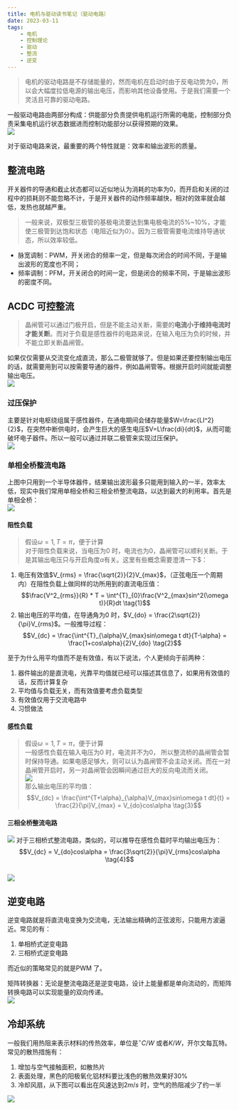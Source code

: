 ```yaml
---
title: 电机与驱动读书笔记（驱动电路）  
date: 2023-03-11  
tags:  
    - 电机  
    - 控制理论  
    - 驱动  
    - 整流  
    - 逆变
---   
```

> 电机的驱动电路是不存储能量的，然而电机在启动时由于反电动势为0，所以会大幅度拉低电源的输出电压，而影响其他设备使用。于是我们需要一个灵活且可靠的驱动电路。  
<!-- more -->
一般驱动电路由两部分构成：供能部分负责提供电机运行所需的电能，控制部分负责采集电机运行状态数据进而控制功能部分以获得预期的效果。  
![](conventional_drive_system.png)   

对于驱动电路来说，最重要的两个特性就是：效率和输出波形的质量。  

## 整流电路  
开关器件的导通和截止状态都可以近似地认为消耗的功率为0，而开启和关闭的过程中的损耗则不能忽略不计，于是开关器件的动作频率越快，相对的效率就会越低，发热也就越严重。  
> 一般来说，双极型三极管的基极电流要达到集电极电流的5%~10%，才能使三极管到达饱和状态（电阻近似为0）。因为三极管需要电流维持导通状态，所以效率较低。  


- 脉宽调制：PWM，开关闭合的频率一定，但是每次闭合的时间不同，于是输出波形的宽度也不同；  
- 频率调制：PFM，开关闭合的时间一定，但是闭合的频率不同，于是输出波形的密度不同。   

## ACDC 可控整流   
> 晶闸管可以通过门极开启，但是不能主动关断，需要的**电流小于维持电流时才能关断**。而对于负载是感性器件的电路来说，在输入电压为负的时候，并不能立即关断晶闸管。  

如果仅仅需要从交流变化成直流，那么二极管就够了。但是如果还要控制输出电压的话，就需要用到可以按需要导通的器件，例如晶闸管等。根据开启时间就能调整输出电压。  
![](single-pulse_rectifier.png)  




### 过压保护  
主要是针对电枢绕组属于感性器件，在通电期间会储存能量$W=\frac{LI^2}{2}$，在突然中断供电时，会产生巨大的感生电压$V=L\frac{di}{dt}$，从而可能破坏电子器件。所以一般可以通过并联二极管来实现过压保护。  
![](over_voltage_protection.png)  

### 单相全桥整流电路  
上图中只用到一个半导体器件，结果输出波形最多只能用到输入的一半，效率太低，现实中我们常用单相全桥和三相全桥整流电路，以达到最大的利用率。首先是单相全桥：  
![](single-phase-full-wave-rectifier.png)  

#### 阻性负载  
> 假设$\omega=1, T=\pi$，便于计算  
对于阻性负载来说，当电压为0 时，电流也为0，晶闸管可以顺利关断。于是其输出电压只与开启角度$\alpha$有关。这里有些概念需要澄清一下$：  
1. 电压有效值$V_{rms} = \frac{\sqrt{2}}{2}V_{max}$，（正弦电压一个周期内）在阻性负载上做同样的功所用到的直流电压值：  
$$\frac{V^2_{rms}}{R} * T = \int^{T}_{0}\frac{V^2_{max}sin^2(\omega t)}{R}dt \tag{1}$$  
2. 输出电压的平均值，在导通角为0 时，$V_{do} = \frac{2\sqrt{2}}{\pi}V_{rms}$。一般推导过程：  
$$V_{dc} = \frac{\int^{T}_{\alpha}V_{max}sin\omega t dt}{T-\alpha} = \frac{1+cos\alpha}{2}V_{do} \tag{2}$$  

至于为什么用平均值而不是有效值，有以下说法，个人更倾向于前两种：  
1. 器件输出的是直流电，光靠平均值就已经可以描述其信息了，如果用有效值的话，反而计算复杂  
2. 平均值与负载无关，而有效值要考虑负载类型  
3. 有效值仅用于交流电路中  
4. 习惯做法  

#### 感性负载  
> 假设$\omega=1, T=\pi$，便于计算  
一般感性负载在输入电压为0 时，电流并不为0， 所以整流桥的晶闸管会暂时保持导通。如果电感足够大，则可以认为晶闸管不会主动关闭。而在一对晶闸管开启时，另一对晶闸管会因瞬间通过巨大的反向电流而关闭。  
![](single-phase-inductive-load.png)  
那么输出电压的平均值：  
$$V_{dc} = \frac{\int^{T+\alpha}_{\alpha}V_{max}sin\omega t dt}{t} = \frac{2}{\pi}V_{max} = V_{do}cos\alpha \tag{3}$$  

#### 三相全桥整流电路  
![](3-phases-bridge.png)
对于三相桥式整流电路，类似的，可以推导在感性负载时平均输出电压为：  
$$V_{dc} = V_{do}cos\alpha = \frac{3\sqrt{2}}{\pi}V_{rms}cos\alpha \tag{4}$$  
![](3-phases-inductive-load.png)  


## 逆变电路  
逆变电路就是将直流电变换为交流电，无法输出精确的正弦波形，只能用方波逼近。常见的有：  
1. 单相桥式逆变电路  
2. 三相桥式逆变电路  

而近似的策略常见的就是PWM 了。

矩阵转换器：无论是整流电路还是逆变电路，设计上能量都是单向流动的，而矩阵转换电路可以实现能量的双向传递。  
![](matrix-converter.png)


## 冷却系统  

一般我们用热阻来表示材料的传热效率，单位是$^{\circ}C/W$ 或者$K/W$，开尔文每瓦特。常见的散热措施有：  
1. 增加与空气接触面积，如散热片  
2. 表面处理，黑色的阳极氧化铝材料要比浅色的散热效果好$30\%$  
3. 冷却风扇，从下图可以看出在风速达到$2m/s$ 时，空气的热阻减少了约一半    

![](air-thermal-resistance.png)